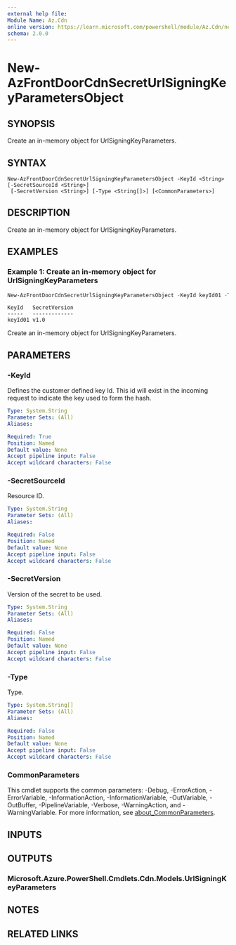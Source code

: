 ```yaml
---
external help file:
Module Name: Az.Cdn
online version: https://learn.microsoft.com/powershell/module/Az.Cdn/new-azfrontdoorcdnsecreturlsigningkeyparametersobject
schema: 2.0.0
---
```


# New-AzFrontDoorCdnSecretUrlSigningKeyParametersObject

## SYNOPSIS
Create an in-memory object for UrlSigningKeyParameters.

## SYNTAX

```
New-AzFrontDoorCdnSecretUrlSigningKeyParametersObject -KeyId <String> [-SecretSourceId <String>]
 [-SecretVersion <String>] [-Type <String[]>] [<CommonParameters>]
```

## DESCRIPTION
Create an in-memory object for UrlSigningKeyParameters.

## EXAMPLES

### Example 1: Create an in-memory object for UrlSigningKeyParameters
```powershell
New-AzFrontDoorCdnSecretUrlSigningKeyParametersObject -KeyId keyId01 -Type Byoc -SecretVersion v1.0
```

```output
KeyId   SecretVersion
-----   -------------
keyId01 v1.0
```

Create an in-memory object for UrlSigningKeyParameters.

## PARAMETERS

### -KeyId
Defines the customer defined key Id.
This id will exist in the incoming request to indicate the key used to form the hash.

```yaml
Type: System.String
Parameter Sets: (All)
Aliases:

Required: True
Position: Named
Default value: None
Accept pipeline input: False
Accept wildcard characters: False
```

### -SecretSourceId
Resource ID.

```yaml
Type: System.String
Parameter Sets: (All)
Aliases:

Required: False
Position: Named
Default value: None
Accept pipeline input: False
Accept wildcard characters: False
```

### -SecretVersion
Version of the secret to be used.

```yaml
Type: System.String
Parameter Sets: (All)
Aliases:

Required: False
Position: Named
Default value: None
Accept pipeline input: False
Accept wildcard characters: False
```

### -Type
Type.

```yaml
Type: System.String[]
Parameter Sets: (All)
Aliases:

Required: False
Position: Named
Default value: None
Accept pipeline input: False
Accept wildcard characters: False
```

### CommonParameters
This cmdlet supports the common parameters: -Debug, -ErrorAction, -ErrorVariable, -InformationAction, -InformationVariable, -OutVariable, -OutBuffer, -PipelineVariable, -Verbose, -WarningAction, and -WarningVariable. For more information, see [about_CommonParameters](http://go.microsoft.com/fwlink/?LinkID=113216).

## INPUTS

## OUTPUTS

### Microsoft.Azure.PowerShell.Cmdlets.Cdn.Models.UrlSigningKeyParameters

## NOTES

## RELATED LINKS

